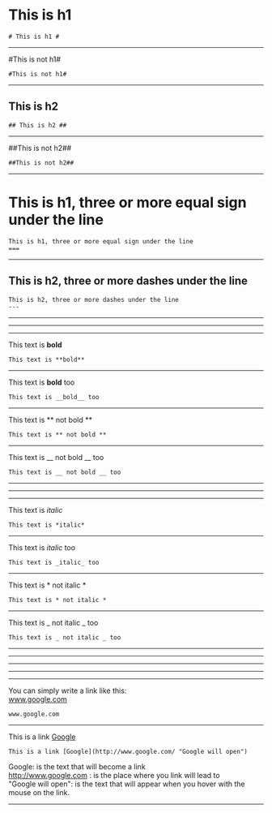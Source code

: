 # This is h1 #

	# This is h1 #  
*** 
#This is not h1#

	#This is not h1#
*** 
## This is h2 ##

	## This is h2 ##
*** 
##This is not h2##

	##This is not h2##

***

This is h1, three or more equal sign under the line
===

	This is h1, three or more equal sign under the line
	===

***

This is h2, three or more dashes under the line
---

	This is h2, three or more dashes under the line
	---

*** 
*** 
*** 
This text is **bold**

	This text is **bold**  
*** 
This text is __bold__ too

	This text is __bold__ too  
*** 
This text is ** not bold **

	This text is ** not bold **  
*** 
This text is __ not bold __ too

	This text is __ not bold __ too
*** 
*** 
*** 
This text is *italic*

	This text is *italic*  
*** 
This text is _italic_ too

	This text is _italic_ too  
***  
This text is * not italic *

	This text is * not italic *  
*** 
This text is _ not italic _ too

    This text is _ not italic _ too


*********
***
---
_ _ _
___
You can simply write a link like this:  
www.google.com

    www.google.com

***
This is a link [Google](http://www.google.com/ "Google will open")

    This is a link [Google](http://www.google.com/ "Google will open")
Google: is the text that will become a link  
http://www.google.com : is the place where you link will lead to  
"Google will open": is the text that will appear when you hover with the mouse on the link.

***



